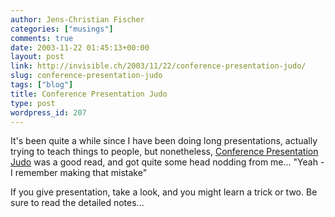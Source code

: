 ```yaml
---
author: Jens-Christian Fischer
categories: ["musings"]
comments: true
date: 2003-11-22 01:45:13+00:00
layout: post
link: http://invisible.ch/2003/11/22/conference-presentation-judo/
slug: conference-presentation-judo
tags: ["blog"]
title: Conference Presentation Judo
type: post
wordpress_id: 207
---
```


It's been quite a while since I have been doing long presentations, actually trying to teach things to people, but nonetheless, [Conference Presentation Judo](http://perl.plover.com/yak/presentation/) was a good read, and got quite some head nodding from me... "Yeah - I remember making that mistake"

If you give presentation, take a look, and you might learn a trick or two. Be sure to read the detailed notes...
